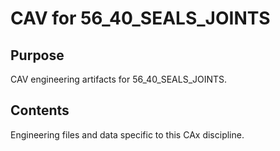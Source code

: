 # CAV for 56_40_SEALS_JOINTS

## Purpose
CAV engineering artifacts for 56_40_SEALS_JOINTS.

## Contents
Engineering files and data specific to this CAx discipline.
